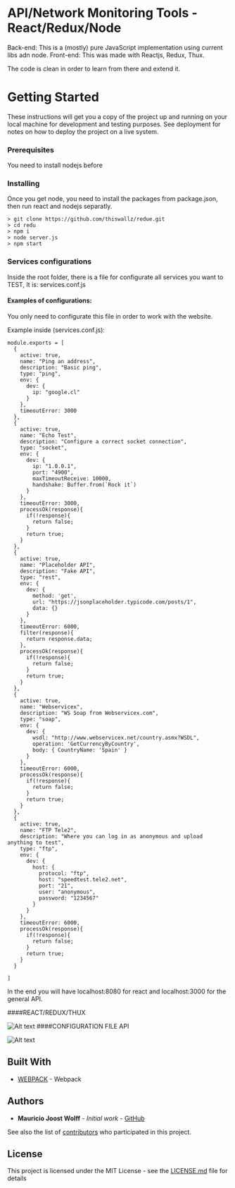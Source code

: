 # API/Network Monitoring Tools - React/Redux/Node 

Back-end: This is a (mostly) pure JavaScript implementation using current libs adn node. 
Front-end: This was made with Reactjs, Redux, Thux.

The code is clean in order to learn from there and extend it.

# Getting Started

These instructions will get you a copy of the project up and running on your local machine for development and testing purposes. See deployment for notes on how to deploy the project on a live system.

### Prerequisites

You need to install nodejs before


### Installing

Once you get node, you need to install the packages from package.json, then run react and nodejs separatly.

```
> git clone https://github.com/thiswallz/redue.git
> cd redu
> npm i
> node server.js
> npm start 

```
### Services configurations

Inside the root folder, there is a file for configurate all services you want to TEST, 
It is: services.conf.js

#### Examples of configurations: 
You only need to configurate this file in order to work with the website.

Example inside (services.conf.js):
```
module.exports = [
  {
    active: true,
    name: "Ping an address",
    description: "Basic ping",
    type: "ping",
    env: {
      dev: {
        ip: "google.cl"
      }
    },
    timeoutError: 3000
  },
  {
    active: true,
    name: "Echo Test",
    description: "Configure a correct socket connection",
    type: "socket",
    env: {
      dev: {
        ip: "1.0.0.1",
        port: "4900",
        maxTimeoutReceive: 10000,
        handshake: Buffer.from(`Rock it`)
      }
    },
    timeoutError: 3000,
    processOk(response){
      if(!response){
        return false;
      }
      return true;
    }
  },
  {
    active: true,
    name: "Placeholder API",
    description: "Fake API",
    type: "rest",
    env: {
      dev: {
        method: 'get',
        url: "https://jsonplaceholder.typicode.com/posts/1",
        data: {}    
      }
    },
    timeoutError: 6000,
    filter(response){
      return response.data;
    },
    processOk(response){
      if(!response){
        return false;
      }
      return true;
    }
  },
  {
    active: true,
    name: "Webservicex",
    description: "WS Soap from Webservicex.com",
    type: "soap",
    env: {
      dev: {
        wsdl: "http://www.webservicex.net/country.asmx?WSDL",
        operation: 'GetCurrencyByCountry', 
        body: { CountryName: 'Spain' }
      }
    },
    timeoutError: 6000,
    processOk(response){
      if(!response){
        return false;
      }
      return true;
    }
  },
  {
    active: true,
    name: "FTP Tele2",
    description: "Where you can log in as anonymous and upload anything to test",
    type: "ftp",
    env: {
      dev: {
        host: { 
          protocol: "ftp",
          host: "speedtest.tele2.net",
          port: "21",
          user: "anonymous",
          password: "1234567"
        }
      }
    },
    timeoutError: 6000,
    processOk(response){
      if(!response){
        return false;
      }
      return true;
    }
  }

]

```

In the end you will have localhost:8080 for react and localhost:3000 for the general API.

####REACT/REDUX/THUX


![Alt text](reactapp.JPG?raw=true "React app")
####CONFIGURATION FILE API


![Alt text](services.JPG?raw=true "Services")

## Built With

* [WEBPACK](https://webpack.js.org/) - Webpack


## Authors

* **Mauricio Joost Wolff** - *Initial work* - [GitHub](https://github.com/thiswallz)

See also the list of [contributors](https://github.com/your/project/contributors) who participated in this project.

## License

This project is licensed under the MIT License - see the [LICENSE.md](LICENSE.md) file for details


